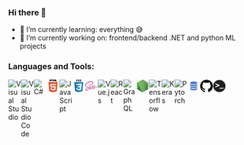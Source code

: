 ### Hi there 👋

- 🌱 I’m currently learning: everything 😅
- 🔭 I’m currently working on: frontend/backend .NET and python ML projects 

### Languages and Tools:
[<img align="left" alt="Visual Studio" width="26px" src="https://visualstudio.microsoft.com/wp-content/uploads/2019/06/BrandVisualStudioWin2019-3.svg" />][visual studio]
[<img align="left" alt="Visual Studio Code" width="26px" src="https://visualstudio.microsoft.com/wp-content/uploads/2019/09/vs-code-responsive-01-1.png" />][vscode]
[<img align="left" title="C#" alt="C#" width="26px" src="https://www.brandeps.com/logo-download/C/C-Sharp-logo-vector-01.svg" />][c#]
[<img align="left" alt="HTML5" width="26px" src="https://raw.githubusercontent.com/github/explore/80688e429a7d4ef2fca1e82350fe8e3517d3494d/topics/html/html.png" />][html5]
[<img align="left" alt="JavaScript" width="26px" src="https://sujanbyanjankar.com.np/wp-content/uploads/2019/09/javascript.png" />][js]
[<img align="left" alt="CSS3" width="26px" src="https://raw.githubusercontent.com/github/explore/80688e429a7d4ef2fca1e82350fe8e3517d3494d/topics/css/css.png" />][css]
[<img align="left" alt="Sass" width="26px" src="https://raw.githubusercontent.com/github/explore/80688e429a7d4ef2fca1e82350fe8e3517d3494d/topics/sass/sass.png" />][sass]
[<img align="left" alt="Vue.js" width="26px" src="https://upload.wikimedia.org/wikipedia/commons/9/95/Vue.js_Logo_2.svg" />][vue]
[<img align="left" alt="React" width="26px" src="https://upload.wikimedia.org/wikipedia/commons/a/a7/React-icon.svg" />][react]
[<img align="left" alt="GraphQL" width="26px" src="https://graphql.org/img/logo.svg" />][graphql]
[<img align="left" alt="Node.js" width="26px" src="https://raw.githubusercontent.com/github/explore/80688e429a7d4ef2fca1e82350fe8e3517d3494d/topics/nodejs/nodejs.png" />][node]

[<img align="left" alt="Tensorflow" width="26px" src="https://upload.wikimedia.org/wikipedia/commons/2/2d/Tensorflow_logo.svg" />][tensorflow]
[<img align="left" alt="Keras" width="26px" src="https://warth-sapiensio.com/wp-content/uploads/2018/10/keras-logo-small-wb.png" />][keras]
[<img align="left" alt="Pytorch" width="26px" src="https://pytorch.org/assets/images/pytorch-logo.png" />][pytorch]


[<img align="left" alt="SQL" width="26px" src="https://raw.githubusercontent.com/github/explore/80688e429a7d4ef2fca1e82350fe8e3517d3494d/topics/sql/sql.png" />][self]

[<img align="left" alt="GitHub" width="26px" src="https://raw.githubusercontent.com/github/explore/78df643247d429f6cc873026c0622819ad797942/topics/github/github.png" />][self]
[<img align="left" alt="terminal" width="26px" src="https://raw.githubusercontent.com/github/explore/80688e429a7d4ef2fca1e82350fe8e3517d3494d/topics/terminal/terminal.png" />][self]

[website]: https://github.com/renaa
[twitter]: https://twitter.com/tomas15916021
[linkedin]: https://linkedin.com/in/tomas-foss-renaa-747b3371

[self]: https://github.com/renaa
[visual studio]: https://visualstudio.microsoft.com
[vscode]: https://code.visualstudio.com/
[c#]: https://en.wikipedia.org/wiki/C_Sharp_(programming_language)
[html5]: https://en.wikipedia.org/wiki/HTML5
[js]: https://en.wikipedia.org/wiki/JavaScript
[css]: https://en.wikipedia.org/wiki/Cascading_Style_Sheets
[sass]: https://sass-lang.com/
[vue]: https://vuejs.org/
[react]: https://reactjs.org/
[graphql]: https://graphql.org/
[node]: https://nodejs.org/en/
[tensorflow]: https://www.tensorflow.org/
[keras]: https://keras.io/
[pytorch]: https://pytorch.org/
<!--

### Languages and Tools:
[<img align="left" alt="MongoDB" width="26px" src="https://raw.githubusercontent.com/github/explore/80688e429a7d4ef2fca1e82350fe8e3517d3494d/topics/mongodb/mongodb.png" />][webdevplaylist]
[<img align="left" alt="MySQL" width="26px" src="https://raw.githubusercontent.com/github/explore/80688e429a7d4ef2fca1e82350fe8e3517d3494d/topics/mysql/mysql.png" />][self]
[<img align="left" alt="Deno" width="26px" src="https://raw.githubusercontent.com/github/explore/361e2821e2dea67711cde99c9c40ed357061cf27/topics/deno/deno.png" />][self]
[<img align="left" alt="Git" width="26px" src="https://raw.githubusercontent.com/github/explore/80688e429a7d4ef2fca1e82350fe8e3517d3494d/topics/git/git.png" />][self]

[instagram]: https://instagram.com/codeSTACKr


website: under construction 🚧
**renaa/renaa** is a ✨ _special_ ✨ repository because its `README.md` (this file) appears on your GitHub profile.
Here are some ideas to get you started:
- 📫 How to reach me: tomasrenaa@gmail.com | (+47) 481-777-86
- 👯 I’m looking to collaborate on ...
- 🤔 I’m looking for help with ...
- 💬 Ask me about ...
- 😄 Pronouns: ...
- ⚡ Fun fact: ...
-->
